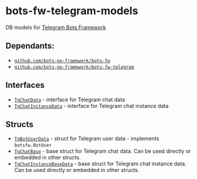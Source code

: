 # bots-fw-telegram-models

DB models for [Telegram Bots Framework](https://github.com/bots-go-framework/bots-fw-telegram)

## Dependants:

- [`github.com/bots-go-framework/bots-fw`](https://github.com/bots-go-framework/bots-fw)
- [`github.com/bots-go-framework/bots-fw-telegram`](https://github.com/bots-go-framework/bots-fw-telegram)

## Interfaces

- [`TgChatData`](botsfwtgmodels/chat.go) - interface for Telegram chat data
- [`TgChatInstanceData`](botsfwtgmodels/chat_instance.go) - interface for Telegram chat instance data

## Structs

- [`TgBotUserData`](botsfwtgmodels/bot_user.go) - struct for Telegram user data - implements `botsfw.BotUser`
- [`TgChatBase`](botsfwtgmodels/chat_base.go) - base struct for Telegram chat data.
  Can be used directly or embedded in other structs.
- [`TgChatInstanceBaseData`](botsfwtgmodels/chat_instance.go) - base struct for Telegram chat instance data.
  Can be used directly or embedded in other structs.
